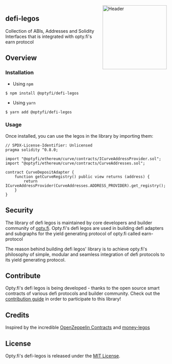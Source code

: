 <img src="https://avatars.githubusercontent.com/u/71294241?s=400&u=0b62a061c11a7536c27b1d53760152b5e9bd40f5&v=4" alt="Header" style="width:200px;align=center;float: right;" />

## defi-legos

Collection of ABIs, Addresses and Solidity Interfaces that is integrated with opty.fi's earn protocol

## Overview

### Installation

- Using `npm`

```console
$ npm install @optyfi/defi-legos
```

- Using `yarn`

```console
$ yarn add @optyfi/defi-legos
```

### Usage

Once installed, you can use the legos in the library by importing them:

```solidity
// SPDX-License-Identifier: Unlicensed
pragma solidity ^0.8.0;

import "@optyfi/ethereum/curve/contracts/ICurveAddressProvider.sol";
import "@optyfi/ethereum/curve/contracts/CurveAddresses.sol";

contract CurveDepositAdapter {
    function getCurveRegistry() public view returns (address) {
        return ICurveAddressProvider(CurveAddresses.ADDRESS_PROVIDER).get_registry();
    }
}
```

## Security

The library of defi legos is maintained by core developers and builder community of [opty.fi](https://opty.fi). Opty.fi's defi legos are used in building defi adapters and subgraphs for the yield generating protocol of opty.fi called earn-protocol

The reason behind building defi legos' library is to achieve opty.fi's philosophy of simple, modular and seamless integration of defi protocols to its yield generating protocol.

## Contribute

Opty.fi's defi legos is being developed - thanks to the open source smart contracts of various defi protocols and builder community. Check out the [contribution guide](CONTRIBUTING.md) in order to participate to this library!

## Credits

Inspired by the incredible [OpenZeppelin Contracts](https://github.com/OpenZeppelin/openzeppelin-contracts) and [money-legos](https://github.com/studydefi/money-legos)

## License

Opty.fi's defi-legos is released under the [MIT License](LICENSE).

